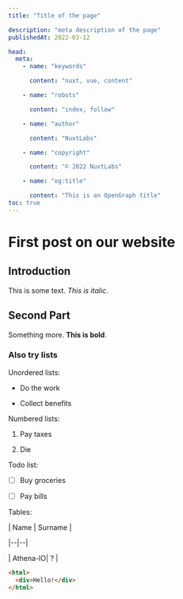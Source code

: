 ```yaml
---
title: "Title of the page"

description: "meta description of the page"
publishedAt: 2022-03-12

head:
  meta:
    - name: "keywords"

      content: "nuxt, vue, content"

    - name: "robots"

      content: "index, follow"

    - name: "author"

      content: "NuxtLabs"

    - name: "copyright"

      content: "© 2022 NuxtLabs"

    - name: "og:title"

      content: "This is an OpenGraph title"
toc: true
---
```


# First post on our website

## Introduction

This is some text. _This is italic_.

## Second Part

Something more. **This is bold**.

### Also try lists

Unordered lists:

- Do the work

- Collect benefits

Numbered lists:

1.  Pay taxes

2.  Die

Todo list:

- [ ] Buy groceries

- [ ] Pay bills

Tables:

| Name | Surname |

|--|--|

| Athena-IO| ? |

```html
<html>
  <div>Hello!</div>
</html>
```
